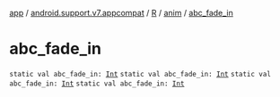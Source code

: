 [app](../../../index.md) / [android.support.v7.appcompat](../../index.md) / [R](../index.md) / [anim](index.md) / [abc_fade_in](.)

# abc_fade_in

`static val abc_fade_in: `[`Int`](https://kotlinlang.org/api/latest/jvm/stdlib/kotlin/-int/index.html)
`static val abc_fade_in: `[`Int`](https://kotlinlang.org/api/latest/jvm/stdlib/kotlin/-int/index.html)
`static val abc_fade_in: `[`Int`](https://kotlinlang.org/api/latest/jvm/stdlib/kotlin/-int/index.html)
`static val abc_fade_in: `[`Int`](https://kotlinlang.org/api/latest/jvm/stdlib/kotlin/-int/index.html)